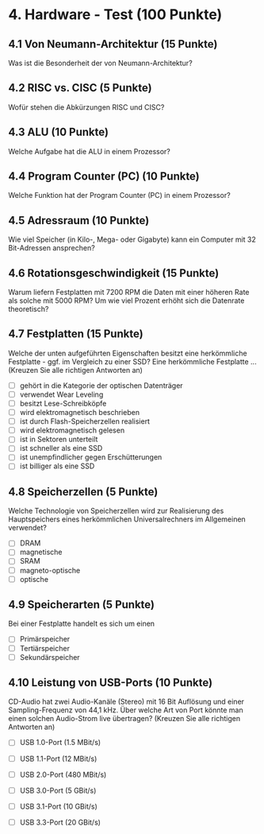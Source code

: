 # 4. Hardware - Test (100 Punkte)

## 4.1 Von Neumann-Architektur (15 Punkte)
Was ist die Besonderheit der von Neumann-Architektur?


## 4.2 RISC vs. CISC (5 Punkte)
Wofür stehen die Abkürzungen RISC und CISC?


## 4.3 ALU (10 Punkte)
Welche Aufgabe hat die ALU in einem Prozessor?


## 4.4 Program Counter (PC) (10 Punkte)
Welche Funktion hat der Program Counter (PC) in einem Prozessor?


## 4.5 Adressraum (10 Punkte)
Wie viel Speicher (in Kilo-, Mega- oder Gigabyte) kann ein Computer mit 32 Bit-Adressen ansprechen?


## 4.6 Rotationsgeschwindigkeit (15 Punkte)
Warum liefern Festplatten mit 7200 RPM die Daten mit einer höheren Rate als solche mit 5000 RPM? Um wie viel Prozent erhöht sich die Datenrate theoretisch?


## 4.7 Festplatten (15 Punkte)
Welche der unten aufgeführten Eigenschaften besitzt eine herkömmliche Festplatte - ggf. im Vergleich zu einer SSD? Eine herkömmliche Festplatte ...  (Kreuzen Sie alle richtigen Antworten an)

  * [ ] gehört in die Kategorie der optischen Datenträger
  * [ ] verwendet Wear Leveling
  * [ ] besitzt Lese-Schreibköpfe
  * [ ] wird elektromagnetisch beschrieben
  * [ ] ist durch Flash-Speicherzellen realisiert
  * [ ] wird elektromagnetisch gelesen
  * [ ] ist in Sektoren unterteilt
  * [ ] ist schneller als eine SSD
  * [ ] ist unempfindlicher gegen Erschütterungen
  * [ ] ist billiger als eine SSD

## 4.8 Speicherzellen (5 Punkte)
Welche Technologie von Speicherzellen wird zur Realisierung des Hauptspeichers eines herkömmlichen Universalrechners im Allgemeinen verwendet?

  * [ ] DRAM
  * [ ] magnetische
  * [ ] SRAM
  * [ ] magneto-optische
  * [ ] optische

## 4.9 Speicherarten (5 Punkte)
Bei einer Festplatte handelt es sich um einen

  * [ ] Primärspeicher
  * [ ] Tertiärspeicher
  * [ ] Sekundärspeicher

## 4.10 Leistung von USB-Ports (10 Punkte)
CD-Audio hat zwei Audio-Kanäle (Stereo) mit 16 Bit Auflösung und einer Sampling-Frequenz von 44,1 kHz. Über welche Art von Port könnte man einen solchen Audio-Strom live übertragen? (Kreuzen Sie alle richtigen Antworten an)


  * [ ] USB 1.0-Port (1.5 MBit/s)
  * [ ] USB 1.1-Port (12 MBit/s)
  * [ ] USB 2.0-Port (480 MBit/s)
  * [ ] USB 3.0-Port (5 GBit/s)
  * [ ] USB 3.1-Port (10 GBit/s)
  * [ ] USB 3.3-Port (20 GBit/s)

